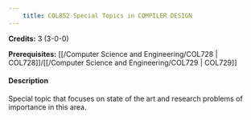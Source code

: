 ```yaml
---
    title: COL852 Special Topics in COMPILER DESIGN
---
```

**Credits:** 3 (3-0-0)



**Prerequisites:** [[/Computer Science and Engineering/COL728 | COL728]]/[[/Computer Science and Engineering/COL729 | COL729]]

#### Description 
Special topic that focuses on state of the art and research problems of importance in this area.
